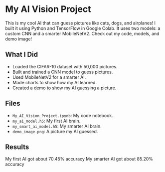 # My AI Vision Project
This is my cool AI that can guess pictures like cats, dogs, and airplanes! I built it using Python and TensorFlow in Google Colab. It uses two models: a custom CNN and a smarter MobileNetV2. Check out my code, models, and demo image!

## What I Did
- Loaded the CIFAR-10 dataset with 50,000 pictures.
- Built and trained a CNN model to guess pictures.
- Used MobileNetV2 for a smarter AI.
- Made charts to show how my AI learned.
- Created a demo to show my AI guessing a picture.

## Files
- `My_AI_Vision_Project.ipynb`: My code notebook.
- `my_ai_model.h5`: My first AI brain.
- `my_smart_ai_model.h5`: My smarter AI brain.
- `demo_image.png`: A picture my AI guessed.

## Results
My first AI got about 70.45% accuracy 
My smarter AI got about 85.20% accuracy
